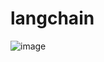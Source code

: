 # langchain


![image](https://github.com/user-attachments/assets/fda83437-9d94-41f2-95c1-b2f0fd27566d)
